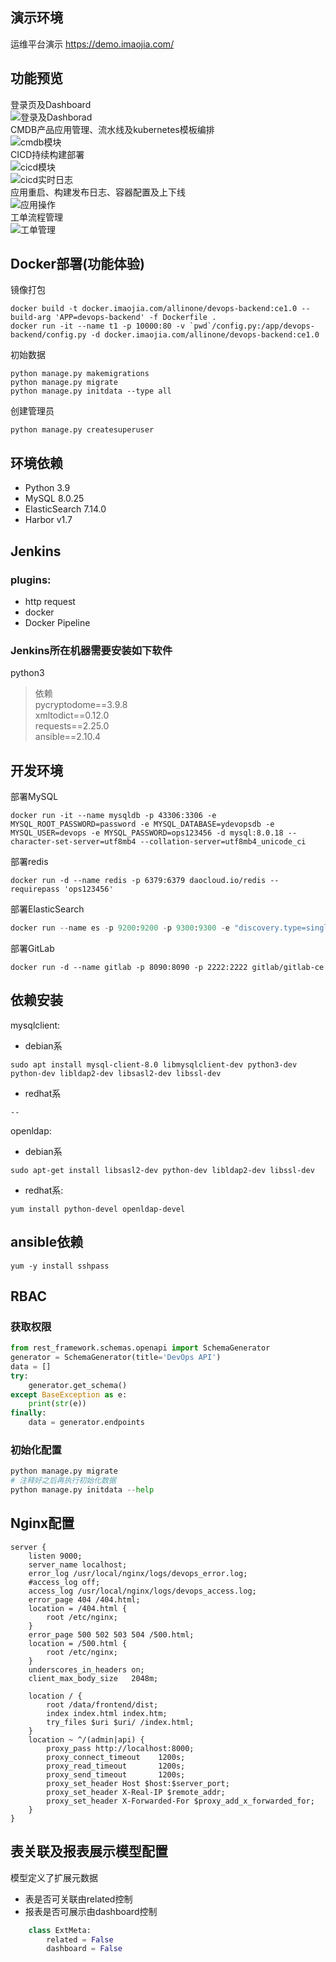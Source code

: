 ## 演示环境
运维平台演示 https://demo.imaojia.com/

## 功能预览
登录页及Dashboard  
![登录及Dashborad](https://github.com/qitan/devops-backend-lite/blob/main/preview/a-login-dashboard.gif)  
CMDB产品应用管理、流水线及kubernetes模板编排  
![cmdb模块](https://github.com/qitan/devops-backend-lite/blob/main/preview/a-cmdb.gif)  
CICD持续构建部署  
![cicd模块](https://github.com/qitan/devops-backend-lite/blob/main/preview/a-cicd.gif)  
![cicd实时日志](https://github.com/qitan/devops-backend-lite/blob/main/preview/a-cilog.gif)  
应用重启、构建发布日志、容器配置及上下线  
![应用操作](https://github.com/qitan/devops-backend-lite/blob/main/preview/a-app-extra.gif)  
工单流程管理  
![工单管理](https://github.com/qitan/devops-backend-lite/blob/main/preview/a-wflow.gif)  

## Docker部署(功能体验)

镜像打包
```
docker build -t docker.imaojia.com/allinone/devops-backend:ce1.0 --build-arg 'APP=devops-backend' -f Dockerfile .
docker run -it --name t1 -p 10000:80 -v `pwd`/config.py:/app/devops-backend/config.py -d docker.imaojia.com/allinone/devops-backend:ce1.0
```

初始数据
```
python manage.py makemigrations
python manage.py migrate
python manage.py initdata --type all
```

创建管理员
```
python manage.py createsuperuser
```

## 环境依赖

* Python 3.9
* MySQL 8.0.25
* ElasticSearch 7.14.0
* Harbor v1.7

## Jenkins

### plugins:

* http request
* docker
* Docker Pipeline

### Jenkins所在机器需要安装如下软件

python3

> 依赖  
> pycryptodome==3.9.8  
> xmltodict==0.12.0  
> requests==2.25.0  
> ansible==2.10.4

## 开发环境

部署MySQL

```shell script
docker run -it --name mysqldb -p 43306:3306 -e MYSQL_ROOT_PASSWORD=password -e MYSQL_DATABASE=ydevopsdb -e MYSQL_USER=devops -e MYSQL_PASSWORD=ops123456 -d mysql:8.0.18 --character-set-server=utf8mb4 --collation-server=utf8mb4_unicode_ci
```

部署redis

```shell script
docker run -d --name redis -p 6379:6379 daocloud.io/redis --requirepass 'ops123456'
```

部署ElasticSearch

```python
docker run --name es -p 9200:9200 -p 9300:9300 -e "discovery.type=single-node" -e ES_JAVA_OPTS="-Xms512m -Xmx512m" -d elasticsearch:7.14.0
```

部署GitLab

```shell script
docker run -d --name gitlab -p 8090:8090 -p 2222:2222 gitlab/gitlab-ce
```

## 依赖安装

mysqlclient:

* debian系

```shell script
sudo apt install mysql-client-8.0 libmysqlclient-dev python3-dev python-dev libldap2-dev libsasl2-dev libssl-dev
```

* redhat系

```shell script
--
```

openldap:

* debian系

```shell script
sudo apt-get install libsasl2-dev python-dev libldap2-dev libssl-dev
```

* redhat系:

```shell script
yum install python-devel openldap-devel
```

## ansible依赖

```shell script
yum -y install sshpass
```

## RBAC

### 获取权限

```python
from rest_framework.schemas.openapi import SchemaGenerator
generator = SchemaGenerator(title='DevOps API')
data = []
try:
    generator.get_schema()
except BaseException as e:
    print(str(e))
finally:
    data = generator.endpoints
```

### 初始化配置

```python
python manage.py migrate
# 注释好之后再执行初始化数据
python manage.py initdata --help
```

## Nginx配置

```
server {
    listen 9000;
    server_name localhost;
    error_log /usr/local/nginx/logs/devops_error.log;
    #access_log off;
    access_log /usr/local/nginx/logs/devops_access.log;
    error_page 404 /404.html;
    location = /404.html {
        root /etc/nginx;
    }
    error_page 500 502 503 504 /500.html;
    location = /500.html {
        root /etc/nginx;
    }
    underscores_in_headers on;
    client_max_body_size   2048m;

    location / {
        root /data/frontend/dist;
        index index.html index.htm;
        try_files $uri $uri/ /index.html;
    }
    location ~ ^/(admin|api) {
        proxy_pass http://localhost:8000;
        proxy_connect_timeout    1200s;
        proxy_read_timeout       1200s;
        proxy_send_timeout       1200s;
        proxy_set_header Host $host:$server_port;
        proxy_set_header X-Real-IP $remote_addr;
        proxy_set_header X-Forwarded-For $proxy_add_x_forwarded_for;
    }
}
```

## 表关联及报表展示模型配置

模型定义了扩展元数据

* 表是否可关联由related控制
* 报表是否可展示由dashboard控制

```python
    class ExtMeta:
        related = False
        dashboard = False
```
